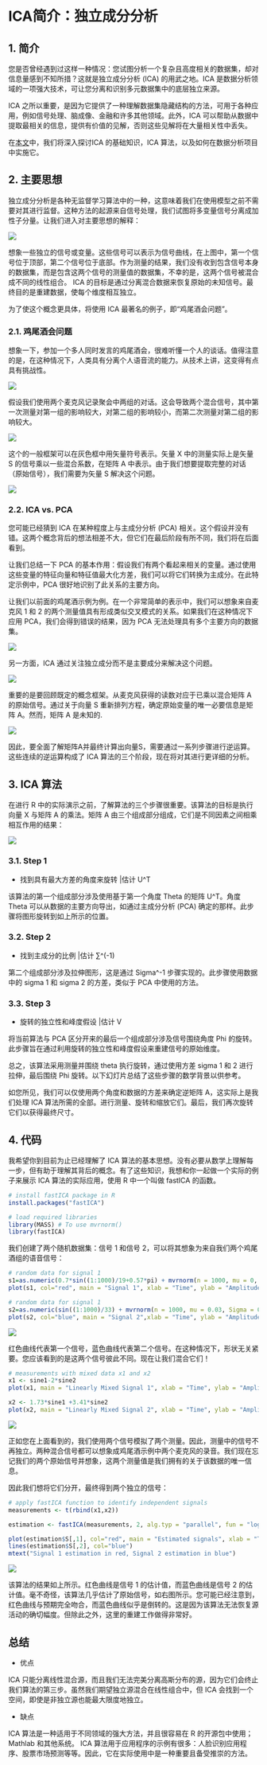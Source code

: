 # ICA简介：独立成分分析



## 1. 简介

您是否曾经遇到过这样一种情况：您试图分析一个复杂且高度相关的数据集，却对信息量感到不知所措？这就是独立成分分析 (ICA) 的用武之地。ICA 是数据分析领域的一项强大技术，可让您分离和识别多元数据集中的底层独立来源。

ICA 之所以重要，是因为它提供了一种理解数据集隐藏结构的方法，可用于各种应用，例如信号处理、脑成像、金融和许多其他领域。此外，ICA 可以帮助从数据中提取最相关的信息，提供有价值的见解，否则这些见解将在大量相关性中丢失。

在[本文](https://towardsdatascience.com/introduction-to-ica-independent-component-analysis-b2c3c4720cd9 "Source")中，我们将深入探讨ICA 的基础知识，ICA 算法，以及如何在数据分析项目中实施它。



## 2. 主要思想

独立成分分析是各种无监督学习算法中的一种，这意味着我们在使用模型之前不需要对其进行监督。这种方法的起源来自信号处理，我们试图将多变量信号分离成加性子分量。让我们进入对主要思想的解释：

![](https://swindler-typora.oss-cn-chengdu.aliyuncs.com/typora_imgs/image-20230219134544669.png)



想象一些独立的信号或变量。这些信号可以表示为信号曲线，在上图中，第一个信号位于顶部，第二个信号位于底部。作为测量的结果，我们没有收到包含信号本身的数据集，而是包含这两个信号的测量值的数据集，不幸的是，这两个信号被混合成不同的线性组合。 ICA 的目标是通过分离混合数据来恢复原始的未知信号。最终目的是重建数据，使每个维度相互独立。

为了使这个概念更具体，将使用 ICA 最著名的例子，即“鸡尾酒会问题”。

### 2.1. 鸡尾酒会问题

想象一下，参加一个多人同时发言的鸡尾酒会，很难听懂一个人的谈话。值得注意的是，在这种情况下，人类具有分离个人语音流的能力。从技术上讲，这变得有点具有挑战性。

![](https://swindler-typora.oss-cn-chengdu.aliyuncs.com/typora_imgs/image-20230219134726914.png)



假设我们使用两个麦克风记录聚会中两组的对话。这会导致两个混合信号，其中第一次测量对第一组的影响较大，对第二组的影响较小，而第二次测量对第二组的影响较大。

![](https://swindler-typora.oss-cn-chengdu.aliyuncs.com/typora_imgs/image-20230219134803311.png)



这个的一般框架可以在灰色框中用矢量符号表示。矢量 X 中的测量实际上是矢量 S 的信号乘以一些混合系数，在矩阵 A 中表示。由于我们想要提取完整的对话（原始信号），我们需要为矢量 S 解决这个问题。

![](https://swindler-typora.oss-cn-chengdu.aliyuncs.com/typora_imgs/image-20230219134821301.png)



### 2.2. ICA vs. PCA

您可能已经猜到 ICA 在某种程度上与主成分分析 (PCA) 相关。这个假设并没有错。这两个概念背后的想法相差不大，但它们在最后阶段有所不同，我们将在后面看到。

让我们总结一下 PCA 的基本作用：假设我们有两个看起来相关的变量。通过使用这些变量的特征向量和特征值最大化方差，我们可以将它们转换为主成分。在此特定示例中，PCA 很好地识别了此关系的主要方向。

让我们以前面的鸡尾酒示例为例。在一个非常简单的表示中，我们可以想象来自麦克风 1 和 2 的两个测量值具有形成类似交叉模式的关系。如果我们在这种情况下应用 PCA，我们会得到错误的结果，因为 PCA 无法处理具有多个主要方向的数据集。

![](https://swindler-typora.oss-cn-chengdu.aliyuncs.com/typora_imgs/image-20230219135039719.png)



另一方面，ICA 通过关注独立成分而不是主要成分来解决这个问题。

![](https://swindler-typora.oss-cn-chengdu.aliyuncs.com/typora_imgs/image-20230219135112788.png)



重要的是要回顾既定的概念框架。从麦克风获得的读数对应于已乘以混合矩阵 A 的原始信号。通过关于向量 S 重新排列方程，确定原始变量的唯一必要信息是矩阵 A。然而，矩阵 A 是未知的.

![](https://swindler-typora.oss-cn-chengdu.aliyuncs.com/typora_imgs/image-20230219135129695.png)



因此，要全面了解矩阵A并最终计算出向量S，需要通过一系列步骤进行逆运算。这些连续的逆运算构成了 ICA 算法的三个阶段，现在将对其进行更详细的分析。



## 3. ICA 算法

在进行 R 中的实际演示之前，了解算法的三个步骤很重要。该算法的目标是执行向量 X 与矩阵 A 的乘法。矩阵 A 由三个组成部分组成，它们是不同因素之间相乘相互作用的结果：

![](https://swindler-typora.oss-cn-chengdu.aliyuncs.com/typora_imgs/image-20230219135403264.png)



### 3.1. Step 1

- 找到具有最大方差的角度来旋转 |估计 U^T

该算法的第一个组成部分涉及使用基于第一个角度 Theta 的矩阵 U^T。角度 Theta 可以从数据的主要方向导出，如通过主成分分析 (PCA) 确定的那样。此步骤将图形旋转到如上所示的位置。



### 3.2. Step 2

- 找到主成分的比例 |估计 ∑^(-1)

第二个组成部分涉及拉伸图形，这是通过 Sigma^-1 步骤实现的。此步骤使用数据中的 sigma 1 和 sigma 2 的方差，类似于 PCA 中使用的方法。



### 3.3. Step 3

- 旋转的独立性和峰度假设 |估计 V

将当前算法与 PCA 区分开来的最后一个组成部分涉及信号围绕角度 Phi 的旋转。此步骤旨在通过利用旋转的独立性和峰度假设来重建信号的原始维度。

总之，该算法采用测量并围绕 theta 执行旋转，通过使用方差 sigma 1 和 2 进行拉伸，最后围绕 Phi 旋转。以下幻灯片总结了这些步骤的数学背景以供参考。

如您所见，我们可以仅使用两个角度和数据的方差来确定逆矩阵 A，这实际上是我们处理 ICA 算法所需的全部。进行测量、旋转和缩放它们。最后，我们再次旋转它们以获得最终尺寸。



## 4. 代码

我希望你到目前为止已经理解了 ICA 算法的基本思想。没有必要从数学上理解每一步，但有助于理解其背后的概念。有了这些知识，我想和你一起做一个实际的例子来展示 ICA 算法的实际应用，使用 R 中一个叫做 fastICA 的函数。

```R
# install fastICA package in R
install.packages("fastICA")

# load required libraries
library(MASS) # To use mvrnorm()
library(fastICA)
```

我们创建了两个随机数据集：信号 1 和信号 2，可以将其想象为来自我们两个鸡尾酒组的语音信号：

```R
# random data for signal 1 
s1=as.numeric(0.7*sin((1:1000)/19+0.57*pi) + mvrnorm(n = 1000, mu = 0, Sigma = 0.004))
plot(s1, col="red", main = "Signal 1", xlab = "Time", ylab = "Amplitude")

# random data for signal 1 
s2=as.numeric(sin((1:1000)/33) + mvrnorm(n = 1000, mu = 0.03, Sigma = 0.005)) 
plot(s2, col="blue", main = "Signal 2",xlab = "Time", ylab = "Amplitude")
```

![](https://swindler-typora.oss-cn-chengdu.aliyuncs.com/typora_imgs/image-20230219140255829.png)



红色曲线代表第一个信号，蓝色曲线代表第二个信号。在这种情况下，形状无关紧要。您应该看到的是这两个信号彼此不同。现在让我们混合它们！

```R
# measurements with mixed data x1 and x2
x1 <- sine1-2*sine2
plot(x1, main = "Linearly Mixed Signal 1", xlab = "Time", ylab = "Amplitude")

x2 <- 1.73*sine1 +3.41*sine2
plot(x2, main = "Linearly Mixed Signal 2", xlab = "Time", ylab = "Amplitude")
```

![](https://swindler-typora.oss-cn-chengdu.aliyuncs.com/typora_imgs/image-20230219140318747.png)



正如您在上面看到的，我们使用两个信号模拟了两个测量。因此，测量中的信号不再独立。两种混合信号都可以想象成鸡尾酒示例中两个麦克风的录音。我们现在忘记我们的两个原始信号并想象，这两个测量值是我们拥有的关于该数据的唯一信息。

因此我们想将它们分开，最终得到两个独立的信号：

```R
# apply fastICA function to identify independent signals
measurements <- t(rbind(x1,x2))

estimation <- fastICA(measurements, 2, alg.typ = "parallel", fun = "logcosh", alpha = 1, method = "C", row.norm = FALSE, maxit = 200, tol = 0.0001, verbose = TRUE)

plot(estimation$S[,1], col="red", main = "Estimated signals", xlab = "Time", ylab = "Amplitude")
lines(estimation$S[,2], col="blue") 
mtext("Signal 1 estimation in red, Signal 2 estimation in blue")
```

![](https://swindler-typora.oss-cn-chengdu.aliyuncs.com/typora_imgs/image-20230219140343521.png)



该算法的结果如上所示。红色曲线是信号 1 的估计值，而蓝色曲线是信号 2 的估计值。毫不奇怪，该算法几乎估计了原始信号，如右图所示。您可能已经注意到，红色曲线与预期完全吻合，而蓝色曲线似乎是倒转的。这是因为该算法无法恢复源活动的确切幅度。但除此之外，这里的重建工作做得非常好。



## 总结

- 优点

ICA 只能分离线性混合源，而且我们无法完美分离高斯分布的源，因为它们会终止我们算法的第三步。虽然我们期望独立源混合在线性组合中，但 ICA 会找到一个空间，即使是非独立源也能最大限度地独立。

- 缺点

ICA 算法是一种适用于不同领域的强大方法，并且很容易在 R 的开源包中使用； Mathlab 和其他系统。 ICA 算法用于应用程序的示例有很多：人脸识别应用程序、股票市场预测等等。因此，它在实际使用中是一种重要且备受推崇的方法。